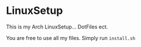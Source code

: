 # LinuxSetup
This is my Arch LinuxSetup... DotFiles ect.

You are free to use all my files. Simply run ```install.sh```
